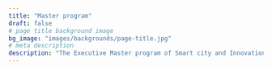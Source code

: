 ```yaml
---
title: "Master program"
draft: false
# page title background image
bg_image: "images/backgrounds/page-title.jpg"
# meta description
description: "The Executive Master program of Smart city and Innovation Management is where future leaders grab chances to improve their analytic and logical approach with solutions to smart, innovative and sustainable communities. The program also creates an international and connective environment, with international and national experts, lecturers as well as international opportunities to exchange with universities in Belgium (Hasselt University, and KU Leuven University), and Korea (Handong Global University). Completing the exchange programs, students will be considered to receive the 2nd degree degree from the abroading university."
---
```

